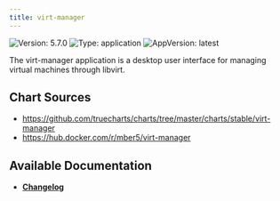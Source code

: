 ```yaml
---
title: virt-manager
---
```


![Version: 5.7.0](https://img.shields.io/badge/Version-5.7.0-informational?style=flat-square) ![Type: application](https://img.shields.io/badge/Type-application-informational?style=flat-square) ![AppVersion: latest](https://img.shields.io/badge/AppVersion-latest-informational?style=flat-square)

The virt-manager application is a desktop user interface for managing virtual machines through libvirt.

## Chart Sources

- https://github.com/truecharts/charts/tree/master/charts/stable/virt-manager
- https://hub.docker.com/r/mber5/virt-manager

## Available Documentation

- [**Changelog**](./CHANGELOG.md)
